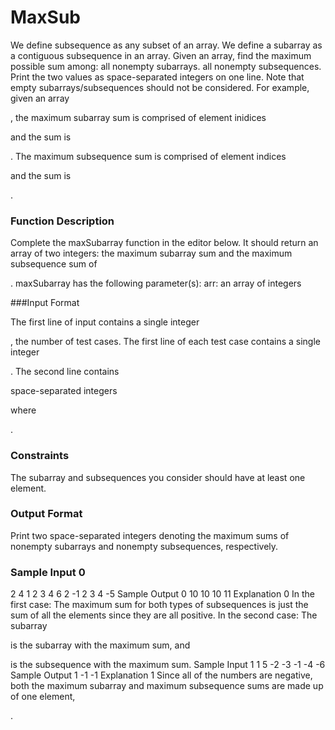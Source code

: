 # MaxSub

We define subsequence as any subset of an array. We define a subarray as a contiguous subsequence in an array. 
Given an array, find the maximum possible sum among:
all nonempty subarrays. 
all nonempty subsequences. 
Print the two values as space-separated integers on one line. 
Note that empty subarrays/subsequences should not be considered. 
For example, given an array 



















, the maximum subarray sum is comprised of element inidices 





and the sum is 












. The maximum subsequence sum is comprised of element indices 









and the sum is 









. 
### Function Description 

Complete the maxSubarray function in the editor below. It should return an array of two integers: the maximum subarray sum and the maximum subsequence sum of 



. 
maxSubarray has the following parameter(s): 
arr: an array of integers 

###Input Format

The first line of input contains a single integer 

, the number of test cases.
The first line of each test case contains a single integer 

. 
The second line contains 

space-separated integers 






where 





. 

### Constraints
























The subarray and subsequences you consider should have at least one element.

### Output Format

Print two space-separated integers denoting the maximum sums of nonempty subarrays and nonempty subsequences, respectively. 

### Sample Input 0

2
4
1 2 3 4
6
2 -1 2 3 4 -5
Sample Output 0
10 10
10 11
Explanation 0
In the first case: The maximum sum for both types of subsequences is just the sum of all the elements since they are all positive.
In the second case: The subarray 












is the subarray with the maximum sum, and 









is the subsequence with the maximum sum.
Sample Input 1
1
5
-2 -3 -1 -4 -6
Sample Output 1
-1 -1
Explanation 1
Since all of the numbers are negative, both the maximum subarray and maximum subsequence sums are made up of one element, 


.
